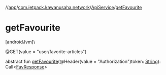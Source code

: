 //[app](../../../index.md)/[com.jetpack.kawanusaha.network](../index.md)/[ApiService](index.md)/[getFavourite](get-favourite.md)

# getFavourite

[androidJvm]\

@GET(value = &quot;user/favorite-articles&quot;)

abstract fun [getFavourite](get-favourite.md)(@Header(value = &quot;Authorization&quot;)token: [String](https://kotlinlang.org/api/latest/jvm/stdlib/kotlin/-string/index.html)): Call&lt;[FavResponse](../../com.jetpack.kawanusaha.data/-fav-response/index.md)&gt;
